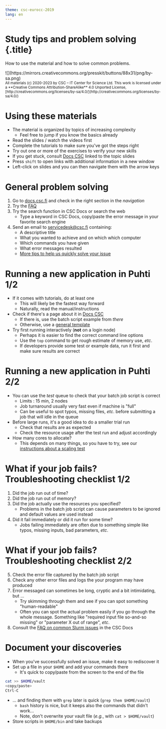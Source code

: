 ```yaml
---
theme: csc-eurocc-2019
lang: en
---
```

# Study tips and problem solving {.title}

How to use the material and how to solve common problems.

<div class="column">
![](https://mirrors.creativecommons.org/presskit/buttons/88x31/png/by-sa.png)
</div>
<div class="column">
<small>
All materials (c) 2020-2023 by CSC – IT Center for Science Ltd.
This work is licensed under a **Creative Commons Attribution-ShareAlike** 4.0
Unported License, [http://creativecommons.org/licenses/by-sa/4.0/](http://creativecommons.org/licenses/by-sa/4.0/)
</small>
</div>

# Using these materials

- The material is organized by topics of increasing complexity
   - Feel free to jump if you know the basics already
- Read the slides / watch the videos first
- Complete the tutorials to make sure you've got the steps right
- Try out one or more of the exercises to verify your new skills
- If you get stuck, consult [Docs CSC](https://docs.csc.fi) linked to the topic slides
- Press `shift` to open links with additional information in a new window
- Left-click on slides and you can then navigate them with the arrow keys

# General problem solving

1. Go to [docs.csc.fi](https://docs.csc.fi) and check in the right section in the _navigation_
2. Try the [FAQ](https://docs.csc.fi/support/faq/)
3. Try the search function in CSC Docs or search the web
   - Type a keyword in CSC Docs, copy/paste the error message in your favorite search engine
4. Send an email to [servicedesk@csc.fi](mailto:servicedesk@csc.fi) containing:
   - A descriptive title
   - What you wanted to achieve and on which which computer
   - Which commands you have given
   - What error messages resulted
   - [More tips to help us quickly solve your issue](https://docs.csc.fi/support/support-howto/)

# Running a new application in Puhti 1/2

- If it comes with tutorials, do at least one
   - This will likely be the fastest way forward
   - Naturally, read the manual/instructions
- Check if there's a page about it in [Docs CSC](https://docs.csc.fi/apps/)
   - If there is, use the batch script example from _there_
   - Otherwise, use a [general template](https://docs.csc.fi/computing/running/example-job-scripts-puhti/)
- Try first running interactively (**not** on a login node)
   - Perhaps it is easier to find the correct command line options
   - Use the `top` command to get rough estimate of memory use, _etc_.
   - If developers provide some test or example data, run it first and make sure results are correct

# Running a new application in Puhti 2/2

- You can use the _test_ queue to check that your batch job script is correct
   - Limits : 15 min, 2 nodes
   - Job turnaround usually very fast even if machine is "full"
   - Can be useful to spot typos, missing files, _etc_. before submitting a job that will idle in the queue
- Before large runs, it's a good idea to do a smaller trial run
   - Check that results are as expected
   - Check the resource usage after the test run and adjust accordingly
- How many cores to allocate?
   - This depends on many things, so you have to try, see our [instructions about a scaling test](https://docs.csc.fi/support/tutorials/cmdline-handson/#scaling-test-for-an-mpi-parallel-job)

# What if your job fails? Troubleshooting checklist 1/2

1. Did the job run out of time?
2. Did the job run out of memory?
3. Did the job actually use the resources you specified?
   - Problems in the batch job script can cause parameters to be ignored and default values are used instead
4. Did it fail immediately or did it run for some time?
   - Jobs failing immediately are often due to something simple like typos, missing inputs, bad parameters, _etc_.

# What if your job fails? Troubleshooting checklist 2/2

5. Check the error file captured by the batch job script
6. Check any other error files and logs the your program may have produced
7. Error messaged can sometimes be long, cryptic and a bit intimidating, but ...
   - Try skimming through them and see if you can spot something "human-readable"
   - Often you can spot the actual problem easily if you go through the whole message. Something like "required input file so-and-so missing" or "parameter X out of range", _etc_.
8. Consult the [FAQ on common Slurm issues](https://docs.csc.fi/support/faq/why-does-my-batch-job-fail/) in the CSC Docs

# Document your discoveries

- When you've successfully solved an issue, make it easy to rediscover it
- Set up a file in your `$HOME` and add your commands there
   - It's quick to copy/paste from the screen to the end of the file

```bash
cat >> $HOME/vault
<copy/paste>
Ctrl-C
```

- ... and finding _them_ with `grep` later is quick (`grep them $HOME/vault`)
   - `bash` history is nice, but it keeps also the commands that didn't work...
   - Note, don't overwrite your vault file (_e.g._, with `cat > $HOME/vault`)
- Store scripts in `$HOME/bin` and take backups
